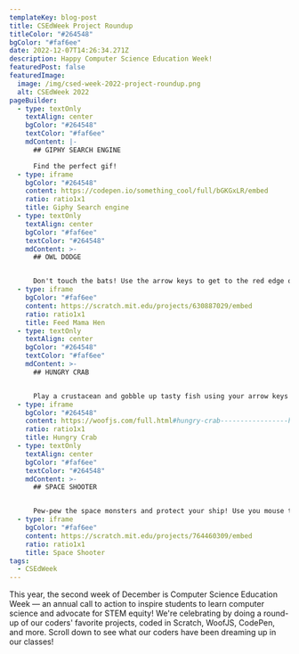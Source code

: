 ```yaml
---
templateKey: blog-post
title: CSEdWeek Project Roundup
titleColor: "#264548"
bgColor: "#faf6ee"
date: 2022-12-07T14:26:34.271Z
description: Happy Computer Science Education Week!
featuredPost: false
featuredImage:
  image: /img/csed-week-2022-project-roundup.png
  alt: CSEdWeek 2022
pageBuilder:
  - type: textOnly
    textAlign: center
    bgColor: "#264548"
    textColor: "#faf6ee"
    mdContent: |-
      ## GIPHY SEARCH ENGINE

      Find the perfect gif!
  - type: iframe
    bgColor: "#264548"
    content: https://codepen.io/something_cool/full/bGKGxLR/embed
    ratio: ratio1x1
    title: Giphy Search engine
  - type: textOnly
    textAlign: center
    bgColor: "#faf6ee"
    textColor: "#264548"
    mdContent: >-
      ## OWL DODGE


      Don't touch the bats! Use the arrow keys to get to the red edge of the screen.
  - type: iframe
    bgColor: "#faf6ee"
    content: https://scratch.mit.edu/projects/630887029/embed
    ratio: ratio1x1
    title: Feed Mama Hen
  - type: textOnly
    textAlign: center
    bgColor: "#264548"
    textColor: "#faf6ee"
    mdContent: >-
      ## HUNGRY CRAB


      Play a crustacean and gobble up tasty fish using your arrow keys! Click anywhere on the game screen to start playing.
  - type: iframe
    bgColor: "#264548"
    content: https://woofjs.com/full.html#hungry-crab-----------------heheeheehhehehehehehee/embed
    ratio: ratio1x1
    title: Hungry Crab
  - type: textOnly
    textAlign: center
    bgColor: "#faf6ee"
    textColor: "#264548"
    mdContent: >-
      ## SPACE SHOOTER


      Pew-pew the space monsters and protect your ship! Use you mouse to point and shoot.
  - type: iframe
    bgColor: "#faf6ee"
    content: https://scratch.mit.edu/projects/764460309/embed
    ratio: ratio1x1
    title: Space Shooter
tags:
  - CSEdWeek
---
```

This year, the second week of December is Computer Science Education Week — an annual call to action to inspire students to learn computer science and advocate for STEM equity! We're celebrating by doing a round-up of our coders' favorite projects, coded in Scratch, WoofJS, CodePen, and more. Scroll down to see what our coders have been dreaming up in our classes!